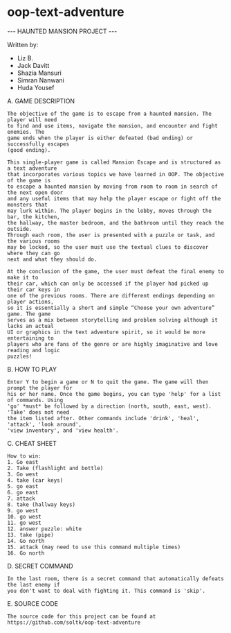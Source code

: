 ﻿# oop-text-adventure
--- HAUNTED MANSION PROJECT ---

Written by:

 * Liz B.
 * Jack Davitt
 * Shazia Mansuri
 * Simran Nanwani
 * Huda Yousef
 
A. GAME DESCRIPTION
 
	The objective of the game is to escape from a haunted mansion. The player will need 
	to find and use items, navigate the mansion, and encounter and fight enemies. The 
	game ends when the player is either defeated (bad ending) or successfully escapes 
	(good ending).
 	
 	This single-player game is called Mansion Escape and is structured as a text adventure 
 	that incorporates various topics we have learned in OOP. The objective of the game is 
 	to escape a haunted mansion by moving from room to room in search of the next open door 
 	and any useful items that may help the player escape or fight off the monsters that 
 	may lurk within. The player begins in the lobby, moves through the bar, the kitchen, 
 	the hallway, the master bedroom, and the bathroom until they reach the outside. 
	Through each room, the user is presented with a puzzle or task, and the various rooms 
	may be locked, so the user must use the textual clues to discover where they can go 
	next and what they should do.
 	
 	At the conclusion of the game, the user must defeat the final enemy to make it to 
 	their car, which can only be accessed if the player had picked up their car keys in 
 	one of the previous rooms. There are different endings depending on player actions, 
 	so it is essentially a short and simple “Choose your own adventure” game. The game 
	serves as a mix between storytelling and problem solving although it lacks an actual 
	UI or graphics in the text adventure spirit, so it would be more entertaining to 
	players who are fans of the genre or are highly imaginative and love reading and logic
	puzzles!
 	
B. HOW TO PLAY

	Enter Y to begin a game or N to quit the game. The game will then prompt the player for 
	his or her name. Once the game begins, you can type 'help' for a list of commands. Using
	'go' *must* be followed by a direction (north, south, east, west). 'Take' does not need 
	the item listed after. Other commands include 'drink', 'heal', 'attack', 'look around',
	'view inventory', and 'view health'.
	
C. CHEAT SHEET

	How to win:
	1. Go east
	2. Take (flashlight and bottle)
	3. Go west
	4. take (car keys)
	5. go east
	6. go east
	7. attack
	8. take (hallway keys)
	9. go west
	10. go west
	11. go west
	12. answer puzzle: white
	13. take (pipe)
	14. Go north
	15. attack (may need to use this command multiple times)
	16. Go north
	
D. SECRET COMMAND	

	In the last room, there is a secret command that automatically defeats the last enemy if 
	you don't want to deal with fighting it. This command is 'skip'.

E. SOURCE CODE
	
	The source code for this project can be found at https://github.com/soltk/oop-text-adventure

